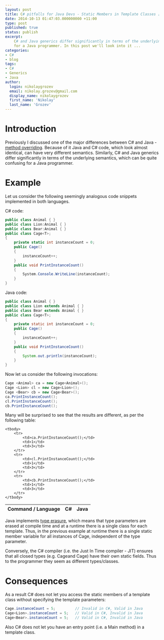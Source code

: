 ```yaml
---
layout: post
title: C# pitfalls for Java Devs - Static Members in Template Classes [Part 2]
date: 2014-10-13 01:47:03.000000000 +11:00
type: post
published: true
status: publish
excerpt: 
    C# and Java generics differ significantly in terms of the underlying semantics, which can be quite confusing 
    for a Java programmer. In this post we'll look into it ...
categories:
- C#
- blog
tags:
- C#
- Generics
- Java
author:
  login: nikolaygrozev
  email: nikolay.grozev@gmail.com
  display_name: nikolaygrozev
  first_name: 'Nikolay'
  last_name: 'Grozev'
---
```


# Introduction

Previously I discussed one of the major differences between C# and Java - 
[method overriding](/2014/10/12/c-pitfalls-for-java-devs-overriding-part-1/). 
Because of it Java and C# code, which look almost identical, can have very different semantics. 
Similarly, C# and Java generics differ significantly in terms of the underlying semantics, which can 
be quite confusing for a Java programmer.

# Example

Let us consider the following seemingly analogous code snippets implemented in both languages.

C# code:

```csharp
public class Animal { }
public class Lion:Animal { }
public class Bear:Animal { }
public class Cage<T>;
{
    private static int instanceCount = 0;
    public Cage()
    {
        instanceCount++;
    }
    public void PrintInstanceCount()
    {
        System.Console.WriteLine(instanceCount);
    }
}
```

Java code:

```java
public class Animal { }
public class Lion extends Animal { }
public class Bear extends Animal { }
public class Cage<T>;
{
    private static int instanceCount = 0;
    public Cage()
    {
        instanceCount++;
    }
    public void PrintInstanceCount()
    {
        System.out.println(instanceCount);
    }
}
```

Now let us consider the following invocations:

```java
Cage <Animal> ca = new Cage<Animal>();
Cage <Lion> cl = new Cage<Lion>();
Cage <Bear> cb = new Cage<Bear>();
ca.PrintInstanceCount();
cl.PrintInstanceCount();
cb.PrintInstanceCount();
```

Many will be surprised to see that the results are different, as per the following table:

<table style="width:20em">
    <thead>
        <tr>
            <th>Command / Language</td>
            <th>C#</td>
            <th>Java</td>
        </tr>
    </thead>

    <tbody>
        <tr>
            <td>ca.PrintInstanceCount();</td>
            <td>1</td>
            <td>3</td>
        </tr>
        <tr>
            <td>cl.PrintInstanceCount();</td>
            <td>1</td>
            <td>3</td>
        </tr>
        <tr>
            <td>cb.PrintInstanceCount();</td>
            <td>1</td>
            <td>3</td>
        </tr>
    </tbody>
</table>

Java implements [type erasure](http://docs.oracle.com/javase/tutorial/java/generics/erasure.html), 
which means that type parameters are erased at compile time and at a runtime there is a single class 
for each template. Thus, in the previous example at runtime there is a single static member variable for 
all instances of Cage, independent of the type parameter.

Conversely, the C# compiler (i.e. the Just In Time compiler - JIT) ensures that all closed types 
(e.g. Cage<Lion>and Cage<Bear>) have their own static fields. Thus to the programmer they seem as different types/classes.

# Consequences

As a result C# does not let you access the static members of a template class without specifying the template parameters:

```java
Cage.instanceCount = 5;         // Invalid in C#, Valid in Java
Cage<Lion>.instanceCount = 5;   // Valid in C#, Invalid in Java
Cage<Bear>.instanceCount = 5;   // Valid in C#, Invalid in Java
```

Also C# does not let you have an entry point (i.e. a Main method) in a template class.